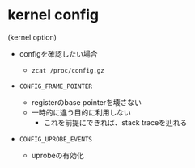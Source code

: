 # kernel config

(kernel option)

* configを確認したい場合
  * `zcat /proc/config.gz`

* `CONFIG_FRAME_POINTER`
  * registerのbase pointerを壊さない
  * 一時的に違う目的に利用しない
    * これを前提にできれば、stack traceを辿れる

* `CONFIG_UPROBE_EVENTS`
  * uprobeの有効化
